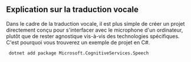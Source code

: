 
## Explication sur la traduction vocale

Dans le cadre de la traduction vocale, il est plus simple de créer un projet directement conçu pour s'interfacer avec le microphone d'un ordinateur, plutôt que de rester agnostique vis-à-vis des technologies spécifiques. C'est pourquoi vous trouverez un exemple de projet en C#.

```
 dotnet add package Microsoft.CognitiveServices.Speech
```